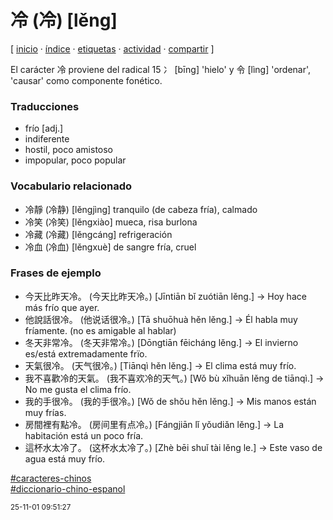 # 冷 (冷) [lěng]
[ [inicio](https://github.com/jucardus/jucardus.github.io/blob/main/index.md) · [índice](https://github.com/jucardus/jucardus.github.io/blob/main/indice.md) · [etiquetas](https://github.com/jucardus/jucardus.github.io/blob/main/etiquetas.md) · [actividad](https://github.com/jucardus/jucardus.github.io/blob/main/actividad.md) · [compartir](https://x.com/intent/tweet?text=%E5%86%B7+(%E5%86%B7)+%5Bl%C4%9Bng%5D+%E2%80%94+Diccionario+chino-espa%C3%B1ol%2C+Caracteres+chinos%0A%0A%E2%86%92+https%3A%2F%2Fgithub.com%2Fjucardus%2Fjucardus.github.io%2Fblob%2Fmain%2Fl%2Fe%2Fn%2Fleng3-20919.md%0A%0A%23caracteres_chinos_jucardus%0A%23diccionario_chino_espanol_jucardus) ]

El carácter 冷 proviene del radical 15 冫 [bīng] 'hielo' y 令 [lìng] 'ordenar', 'causar' como componente fonético.

### Traducciones

* frío [adj.]
* indiferente
* hostil, poco amistoso
* impopular, poco popular

### Vocabulario relacionado

* 冷靜 (冷静) [lěngjìng] tranquilo (de cabeza fría), calmado
* 冷笑 (冷笑) [lěngxiào] mueca, risa burlona
* 冷藏 (冷藏) [lěngcáng] refrigeración
* 冷血 (冷血) [lěngxuè] de sangre fría, cruel

### Frases de ejemplo

* 今天比昨天冷。 (今天比昨天冷。) [Jīntiān bǐ zuótiān lěng.] → Hoy hace más frío que ayer.
* 他說話很冷。 (他说话很冷。) [Tā shuōhuà hěn lěng.] → Él habla muy fríamente. (no es amigable al hablar)
* 冬天非常冷。 (冬天非常冷。) [Dōngtiān fēicháng lěng.] → El invierno es/está extremadamente frïo.
* 天氣很冷。 (天气很冷。) [Tiānqì hěn lěng.] → El clima está muy frío.
* 我不喜歡冷的天氣。 (我不喜欢冷的天气。) [Wǒ bù xǐhuān lěng de tiānqì.] → No me gusta el clima frío.
* 我的手很冷。 (我的手很冷。) [Wǒ de shǒu hěn lěng.] → Mis manos están muy frías.
* 房間裡有點冷。 (房间里有点冷。) [Fángjiān lǐ yǒudiǎn lěng.] → La habitación está un poco fría.
* 這杯水太冷了。 (这杯水太冷了。) [Zhè bēi shuǐ tài lěng le.] → Este vaso de agua está muy frío.

[#caracteres-chinos](https://github.com/jucardus/jucardus.github.io/blob/main/c/a/caracteres-chinos.md)  
[#diccionario-chino-espanol](https://github.com/jucardus/jucardus.github.io/blob/main/d/i/diccionario-chino-espanol.md)

<sup>25-11-01 09:51:27</sup>
